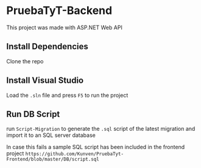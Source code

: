 # PruebaTyT-Backend
This project was made with ASP.NET Web API

## Install Dependencies

Clone the repo
## Install Visual Studio

Load the `.sln` file and press `F5` to run the project
## Run DB Script

run `Script-Migration` to generate the `.sql` script of the latest migration and import it to an SQL server database

In case this fails a sample SQL script has been included in the frontend project `https://github.com/Kunven/PruebaTyt-Frontend/blob/master/DB/script.sql`

